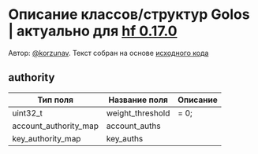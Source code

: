 # Описание классов/структур Golos | актуально для [hf 0.17.0](https://github.com/GolosChain/golos/releases/tag/v0.17.0)
Автор: [@korzunav](https://golos.io/@korzunav). Текст собран на основе [исходного кода](https://github.com/GolosChain/golos/tree/master/libraries/protocol/include/golos/protocol/authority.hpp)
## authority


|Тип поля|Название поля|Описание|
|--------|-------------|--------|
|uint32_t|weight_threshold|= 0;|
|account_authority_map|account_auths||
|key_authority_map|key_auths||
